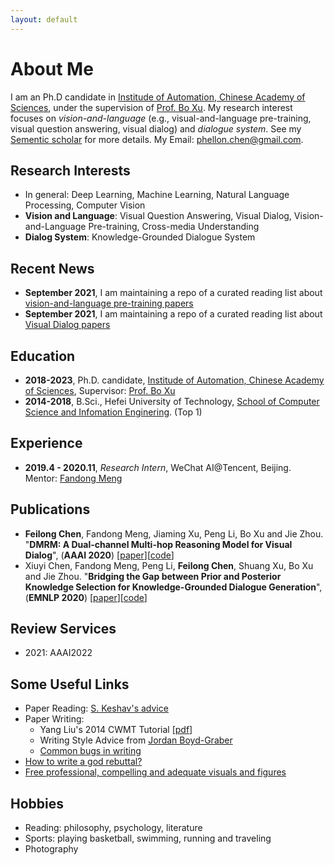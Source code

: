 ```yaml
---
layout: default
---
```


# About Me
I am an Ph.D candidate in [Institude of Automation, Chinese Academy of Sciences](http://www.ia.cas.cn), under the supervision of [Prof. Bo Xu](http://people.ucas.ac.cn/~xubo). My research interest focuses on *vision-and-language* (e.g., visual-and-language pre-training, visual question answering, visual dialog) and *dialogue system*. See my [Sementic scholar]() for more details. My Email: [phellon.chen@gmail.com](mailto:phellon.chen@gmail.com).

## Research Interests
* In general: Deep Learning, Machine Learning, Natural Language Processing, Computer Vision
* **Vision and Language**: Visual Question Answering, Visual Dialog, Vision-and-Language Pre-training, Cross-media Understanding
* **Dialog System**: Knowledge-Grounded Dialogue System


## Recent News
* **September 2021**, I am maintaining a repo of a curated reading list about [vision-and-language pre-training papers](https://github.com/phellonchen/awesome-Vision-and-Language-Pre-training)
* **September 2021**, I am maintaining a repo of a curated reading list about [Visual Dialog papers](https://github.com/phellonchen/awesome-visual-dialog)


<!-- * **Aug 2021**, our CodeT5 paper has been accepted by EMNLP 2021!
* **April 2021**, research work during Amazon AI internship has been accepted by NAACL 2021 and ICASSP 2021
* **Jan 2021**, join Salesforce Research Asia as an Applied Scientist
* **01/12/2020**, I have passed my PHD oral thesis defense! The presentation slide is released at [here](https://yuewang-cuhk.github.io/file/thesis_slide_Yue_final_resize.pdf)
* **24/11/2020**, our cross-media keyphrase prediction (CMKP) code has been released at [here](https://github.com/yuewang-cuhk/CMKP)
* **08/10/2020**, our VD-BERT code has been released at [here](https://github.com/salesforce/VD-BERT)
* **15/09/2020**, two long papers are accepted by EMNLP 2020
* **June 2020**, I am maintaining a repo of a curated reading list about [vision-language pretraining papers](https://github.com/yuewang-cuhk/awesome-vision-language-pretraining-papers)
* **30/09/2019**, join Salesforce Research Singapore as a research intern
* **27/07/2019**, attend ACL 2019 in Florence, Italy
* **30/05/2019**, attend NAACL 2019 in Minneapolis, USA -->

## Education
* **2018-2023**, Ph.D. candidate, [Institude of Automation, Chinese Academy of Sciences](http://www.ia.cas.cn), Supervisor: [Prof. Bo Xu](http://people.ucas.ac.cn/~xubo)
* **2014-2018**, B.Sci., Hefei University of Technology, [School of Computer Science and Infomation Enginering](http://ci.hfut.edu.cn/). (Top 1)

## Experience
* **2019.4 - 2020.11**, _Research Intern_, WeChat AI@Tencent, Beijing. Mentor: [Fandong Meng](http://fandongmeng.github.io/)

<!-- * **Spring 2016**, _Visiting Student_, Department of Electrical and Computer Engineering@Brigham Young University, Utah, USA. Advisor: [Prof. Brent Nelson](https://ece.byu.edu/faculty/brent_nelson)
* **Summer 2017**, _Project Collaborator_, 2012 Lab@Huawei, Shenzhen
* **Summer 2018**, _Research Intern_, NLP Center@Tencent AI Lab, Shenzhen. Mentor: [Prof. Jing Li](http://www4.comp.polyu.edu.hk/~jing1li/)
* **Summer 2019**, _Research Intern_, Salesforce Research Asia, Singapore. Mentor: [Prof. Steven Hoi](https://sites.google.com/view/stevenhoi/home) and [Prof. Shafiq Rayhan Joty](https://raihanjoty.github.io/)
* **Summer 2020**, _Applied Scientist Intern_, Amazon AWS AI Lab, California, USA. Mentor: [Marcello Federico](https://sites.google.com/site/marcellofedericohome/) and Hoang Cuong -->

## Publications 
* **Feilong Chen**, Fandong Meng, Jiaming Xu, Peng Li, Bo Xu and Jie Zhou. "**DMRM: A Dual-channel Multi-hop Reasoning Model for Visual Dialog**", (**AAAI 2020**) \[[paper](https://arxiv.org/abs/1912.08360)\]\[[code](https://github.com/phellonchen/DMRM)\]
* Xiuyi Chen, Fandong Meng, Peng Li, **Feilong Chen**, Shuang Xu, Bo Xu and Jie Zhou. "**Bridging the Gap between Prior and Posterior Knowledge Selection for Knowledge-Grounded Dialogue Generation**", (**EMNLP 2020**) \[[paper](https://www.aclweb.org/anthology/2020.emnlp-main.275.pdf)\]\[[code](https://github.com/youngornever/bridge_latent_knowledge_selection_gap_for_conversation)\]


<!-- * **Yue Wang**, Weishi Wang, Shafiq Joty, and Steven C.H. Hoi. "**CodeT5: Identifier-aware Unified Pre-trained Encoder-Decoder Models for Code Understanding and Generation**", (**EMNLP 2021**) \[[paper](https://arxiv.org/abs/2109.00859)\]\[[code](https://github.com/salesforce/CodeT5)\]\[[blog](https://blog.einstein.ai/codet5/)\]\[[media](https://venturebeat.com/2021/09/07/salesforces-codet5-system-can-understand-and-generate-code/)\]
* **Yue Wang**, Cuong Hoang, and Marcello Federico. "**Towards Modeling the Style of Translators in Neural Machine Translation**". (**NAACL 2021**) \[[paper](https://www.amazon.science/publications/towards-modeling-the-style-of-translators-in-neural-machine-translation)\]
* Surafel M Lakew, Marcello Federico, **Yue Wang**, Cuong Hoang, Yogesh Virkar, Roberto Barra-Chicote, Robert Enyedi. "**Machine Translation Verbosity Control for Automatic Dubbing**". (**ICASSP 2021**) \[[paper](https://ieeexplore.ieee.org/abstract/document/9414411)\]
* **Yue Wang**, Shafiq Joty, Michael R. Lyu, Irwin King, Caiming Xiong, and Steven C.H. Hoi. **VD-BERT: A Unified Vision and Dialog Transformer with BERT**. (**EMNLP 2020**, our VD-BERT has been ranked No.1 in the [Visual Dialog leaderboard](https://evalai.cloudcv.org/web/challenges/challenge-page/161/leaderboard/483) from 01/2020-05/2020).\[[paper](https://arxiv.org/abs/2004.13278)\]\[[code](https://github.com/salesforce/VD-BERT)\]\[[slide](https://yuewang-cuhk.github.io/file/vdbert_emnlp20_yue_resize.pdf)\]\[[zhihu](https://zhuanlan.zhihu.com/p/141605303)\]\[[video](https://virtual.2020.emnlp.org/paper_main.355.html)\]
* **Yue Wang**, Jing Li, Michael Lyu and Irwin King. **Cross-Media Keyphrase Prediction: A Unified Framework with Multi-Modality Multi-Head Attention and Image Wordings**. (**EMNLP2020**)\[[paper](https://arxiv.org/abs/2011.01565)\]\[[code](https://github.com/yuewang-cuhk/CMKP)\]\[[slide](https://yuewang-cuhk.github.io/file/cmkp_emnlp20_yue_resize.pdf)\]\[[video](https://virtual.2020.emnlp.org/paper_main.3088.html)\]
* **Yue Wang**, Jing Li, Hou Pong Chan, Irwin King, Michael R. Lyu, Shuming Shi. **Topic-Aware Neural Keyphrase Generation for Social Media Language**. Florence, Italy (**ACL 2019**). \[[paper](https://www.aclweb.org/anthology/P19-1240)\]\[[code](https://github.com/yuewang-cuhk/TAKG)\]\[[poster](https://yuewang-cuhk.github.io/file/ACL2019_yuewang_final.pdf)\]
* **Yue Wang**, Jing Li, Irwin King, Michael R. Lyu, Shuming Shi. **Microblog Hashtag Generation via Encoding Conversation Contexts**. Minneapolis, USA (**NAACL-HLT 2019**, Oral).  \[[paper](https://www.aclweb.org/anthology/N19-1164)\]\[[code](https://github.com/yuewang-cuhk/HashtagGeneration)\]\[[slide](https://yuewang-cuhk.github.io/file/naacl19_slide.pdf)\]\[[video](https://vimeo.com/364687803)\]
* Jian Li, **Yue Wang**, Michael R. Lyu, Irwin King. **Code Completion with Neural Attention and Pointer Networks**. Stockholm, Sweden (**IJCAI 2018**, Oral). \[[paper](https://www.ijcai.org/proceedings/2018/0578.pdf)\]\[[slide](https://yuewang-cuhk.github.io/file/ijcai18_slide.pdf)\]
* **Yue Wang**, Zibin Zheng, Michael R. Lyu. **Entropy-based Service Selection with Uncertain QoS for Mobile Cloud Computing**.  Hangzhou, China (**IEEE CIC 2015**).  -->

<!-- ## Selected Awards
* 2013, National Scholarship awarded by The Ministry of Education, China (Top 1)
* 2014, 2015, National Endeavor Fellowship awarded by The Ministry of Education, China (Top 3)
* 2015, Honorable Mention in Mathematical Contest in Modeling
* 2015, Third Prize in the 13th Guangdong Collegiate Programming Contest (ACM-ICPC GDCPC’2015)  
* 2016, Outstanding Graduate Student of Sun Yat-sen University (Top 3) 
* 2016-2020, CUHK Postgraduate Student Scholarship -->

## Review Services
<!-- \* denotes being a Reviewer, otherwise being a Subreviewer: -->
* 2021: AAAI2022

<!-- ## Skills
* Programming Language: Python (most frequently used), C/C++/C#, Java, Matlab, Bash
* Tools: Linux, Git, Vim, Latex, Deep Learning Frameworks (Pytorch > Keras > TensorFlow)
* Deep Learning Models: CNN, RNN, Transformer, BERT, Seq2seq, Memory Networks, Variational Auto-Encoders
* Languages: English, Chinese -->


<!-- ## Teaching Assistance
* ENGG1000: IT Workshop about Advanced Excel (2018-2019)
* CSCI1510: Computer Principles and C Programming (Spring 2019)
* CSCI1120: Introduction to Computing Using C++ (Fall 2018)
* CSCI4140: Open-source Software Project Development (Spring 2018)
* ENGG1410A: Linear Algebra and Vector Calculus for Engineers (Spring 2017)
* ENGG2440A: Discrete Mathematics for Engineers	(Fall 2016) -->

## Some Useful Links
* Paper Reading: [S. Keshav's advice](https://web.stanford.edu/class/ee384m/Handouts/HowtoReadPaper.pdf)
* Paper Writing:
  - Yang Liu's 2014 CWMT Tutorial \[[pdf](http://nlp.csai.tsinghua.edu.cn/~ly/talks/cwmt14_tut.pdf)\]
  - Writing Style Advice from [Jordan Boyd-Graber](http://users.umiacs.umd.edu/~jbg/static/style.html)
  - [Common bugs in writing](http://www.cs.columbia.edu/~hgs/etc/writing-bugs.html)
* [How to write a god rebuttal?](https://medium.com/@deviparikh/how-we-write-rebuttals-dc84742fece1)  
* [Free professional, compelling and adequate visuals and figures](https://github.com/dair-ai/ml-visuals)


## Hobbies
* Reading: philosophy, psychology, literature
* Sports: playing basketball, swimming, running and traveling
* Photography



